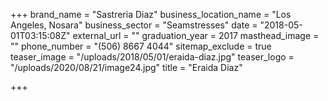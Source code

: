 +++
brand_name = "Sastreria Diaz"
business_location_name = "Los Angeles, Nosara"
business_sector = "Seamstresses"
date = "2018-05-01T03:15:08Z"
external_url = ""
graduation_year = 2017
masthead_image = ""
phone_number = "(506) 8667 4044"
sitemap_exclude = true
teaser_image = "/uploads/2018/05/01/eraida-diaz.jpg"
teaser_logo = "/uploads/2020/08/21/image24.jpg"
title = "Eraida Diaz"

+++
